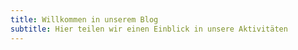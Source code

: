 ```yaml
---
title: Willkommen in unserem Blog
subtitle: Hier teilen wir einen Einblick in unsere Aktivitäten
---
```

